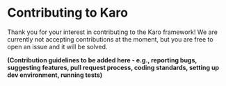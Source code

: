 # Contributing to Karo

Thank you for your interest in contributing to the Karo framework! We are currently not accepting contributions at the moment, but you are free to open an issue and it will be solved.

**(Contribution guidelines to be added here - e.g., reporting bugs, suggesting features, pull request process, coding standards, setting up dev environment, running tests)**